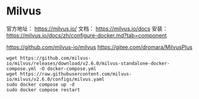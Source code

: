 # Milvus
官方地址： https://milvus.io/
文档：    https://milvus.io/docs
安装：    https://milvus.io/docs/zh/configure-docker.md?tab=component

https://github.com/milvus-io/milvus
https://gitee.com/dromara/MilvusPlus


```
wget https://github.com/milvus-io/milvus/releases/download/v2.6.0/milvus-standalone-docker-compose.yml -O docker-compose.yml
wget https://raw.githubusercontent.com/milvus-io/milvus/v2.6.0/configs/milvus.yaml
sudo docker compose up -d
sudo docker compose restart



```